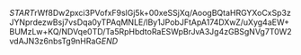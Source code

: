 $START$rWf8Dw2pxci3PVofxF9slGj5k+00xeSSjXq/AoogBQtaHRGYXoCxSp3zJYNprdezwBsj7vsDqa0yTPAqMNLE/lBy1JPobJFtApA174DXwZ/uXyg4aEW+BUMzLw+KQ/NDVqe0TD/Ta5RpHbdtoRaESWpBrJvA3Jg4zGBSgNVg7T0W2vdAJN3z6nbsTg9nHRaG$END$